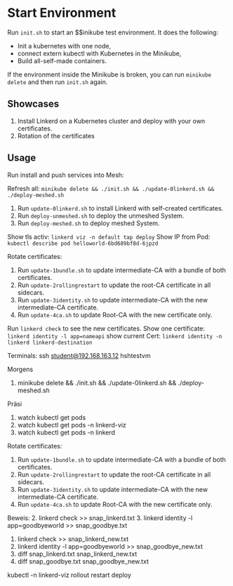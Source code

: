 # Start Environment

Run `init.sh` to start an $$inikube test environment.
It does the following:
- Init a kubernetes with one node,
- connect extern kubectl with Kubernetes in the Minikube,
- Build all-self-made containers.

If the environment inside the Minikube is broken, you can run `minikube delete` and then run `init.sh` again.

## Showcases

1. Install Linkerd on a Kubernetes cluster and deploy with your own certificates.
2. Rotation of the certificates

## Usage
Run install and push services into Mesh:

Refresh all: `minikube delete && ./init.sh && ./update-0linkerd.sh && ./deploy-meshed.sh`

1. Run `update-0linkerd.sh` to install Linkerd with self-created certificates.
2. Run `deploy-unmeshed.sh` to deploy the unmeshed System.
3. Run `deploy-meshed.sh` to deploy meshed System.

Show tls activ: `linkerd viz -n default tap deploy`
Show IP from Pod: `kubectl describe pod helloworld-6bd689bf8d-6jpzd`

Rotate certificates:

1. Run `update-1bundle.sh` to update intermediate-CA with a bundle of both certificates.
2. Run `update-2rollingrestart`  to update the root-CA certificate in all sidecars.
3. Run `update-3identity.sh` to update intermediate-CA with the new intermediate-CA certificate.
4. Run `update-4ca.sh` to update Root-CA with the new certificate only.

Run `linkerd check` to see the new certificates.
Show one certificate: `linkerd identity -l app=nameapi`
show current Cert: `linkerd identity -n linkerd linkerd-destination`


Terminals:
ssh student@192.168.163.12
hshtestvm

Morgens
1. minikube delete && ./init.sh && ./update-0linkerd.sh && ./deploy-meshed.sh

Präsi
1. watch kubectl get pods
2. watch kubectl get pods -n linkerd-viz 
3. watch kubectl get pods -n linkerd 

Rotate certificates:

1. Run `update-1bundle.sh` to update intermediate-CA with a bundle of both certificates.
2. Run `update-2rollingrestart`  to update the root-CA certificate in all sidecars.
3. Run `update-3identity.sh` to update intermediate-CA with the new intermediate-CA certificate.
4. Run `update-4ca.sh` to update Root-CA with the new certificate only.

Beweis:
2. linkerd check >> snap_linkerd.txt
3. linkerd identity -l app=goodbyeworld >> snap_goodbye.txt

1. linkerd check >> snap_linkerd_new.txt
2. linkerd identity -l app=goodbyeworld >> snap_goodbye_new.txt
3. diff snap_linkerd.txt snap_linkerd_new.txt
4. diff snap_goodbye.txt snap_goodbye_new.txt




kubectl -n linkerd-viz rollout restart deploy

